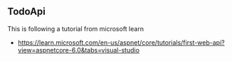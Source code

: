 ## TodoApi

This is following a tutorial from microsoft learn
- https://learn.microsoft.com/en-us/aspnet/core/tutorials/first-web-api?view=aspnetcore-6.0&tabs=visual-studio